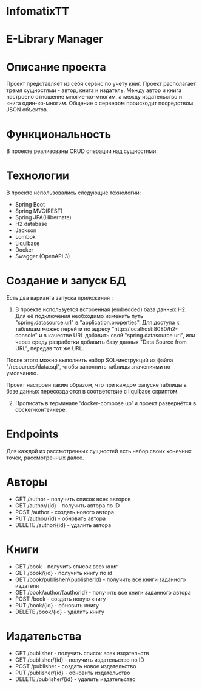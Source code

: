 # InfomatixTT
# E-Library Manager

# Описание проекта
Проект представляет из себя сервис по учету книг. Проект располагает тремя сущностями - автор, книга и издатель. Между автор и книга настроено отношение многие-ко-многим, а между издательство и книга один-ко-многим. Общение с сервером происходит посредством JSON объектов. 


# Функциональность
В проекте реализованы CRUD операции над сущностями.

# Технологии
В проекте использовались следующие технологии: 
- Spring Boot
- Spring MVC(REST)
- Spring JPA(Hibernate)
- H2 database
- Jackson
- Lombok
- Liquibase
- Docker
- Swagger (OpenAPI 3)

# Создание и запуск БД
Есть два варианта запуска приложения :

1) В проекте используется встроенная (embedded) база данных H2. Для её подключения необходимо изменить путь "spring.datasource.url" в "application.properties".
Для доступа к таблицам можно перейти по адресу "http://localhost:8080/h2-console" и  в качестве URL добавить свой "spring.datasource.url", или через среду разработки добавить базу данных "Data Source from URL", передав тот же URL.

После этого можно выполнить набор SQL-инструкций из файла "/resources/data.sql", чтобы заполнить таблицы значениями по умолчанию. 

Проект настроен таким образом, что при каждом запуске таблицы в базе данных пересоздаются в соответствие с liquibase скриптом.

2) Прописать в терминале 'docker-compose up' и проект развернётся в docker-контейнере.

# Endpoints
Для каждой из рассмотренных сущностей есть набор своих конечных точек, рассмотренных далее.

# Авторы
- GET /author - получить список всех авторов
- GET /author/{id} - получить автора по ID
- POST /author - создать нового автора
- PUT /author/{id} - обновить автора
- DELETE /author/{id} - удалить автора
# Книги
- GET /book - получить список всех книг
- GET /book/{id} - получить книгу по id
- GET /book/publisher/{publisherId} - получить все книги заданного издателя
- GET /book/author/{authorId} - получить все книги заданного автора
- POST /book - создать новую книгу
- PUT /book/{id} - обновить книгу
- DELETE /book/{id} - удалить книгу

# Издательства
- GET /publisher - получить список всех издательств
- GET /publisher/{id} - получить издательство по ID
- POST /publisher - создать новое издательство
- PUT /publisher/{id} - обновить издательство
- DELETE /publisher/{id} - удалить издательство
